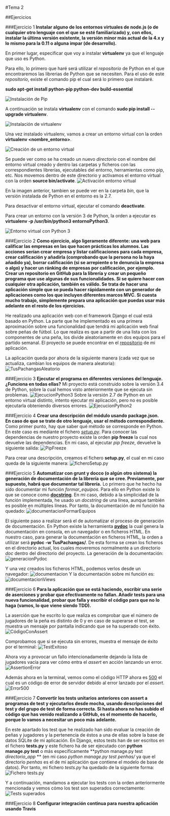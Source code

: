 #Tema 2

##Ejercicios

###Ejercicio 1
**Instalar alguno de los entornos virtuales de node.js (o de cualquier otro lenguaje con el que se esté familiarizado) y, con ellos, instalar la última versión existente, la versión minor más actual de la 4.x y lo mismo para la 0.11 o alguna impar (de desarrollo).**

En primer lugar, especificar que voy a instalar **virtualenv** ya que el lenguaje que uso es Python.

Para ello, lo primero que haré será utilizar el *repositorio* de Python en el que encontraremos las librerias de Python que se necesiten. Para el uso de este *repositorio*, existe el comando pip el cual será lo primero que instalaré.

**sudo apt-get install python-pip python-dev build-essential**

![Instalación de Pip](http://i1016.photobucket.com/albums/af281/raperaco/instalacionPip_zpsbphfsoeg.png)

A continuación se instala **virtualenv** con el comando **sudo pip install --upgrade virtualenv**.

![Instalación de virtualenv](http://i1016.photobucket.com/albums/af281/raperaco/instalacionVirtualenv_zpsyz5krhpj.png)

Una vez instalado virtualenv, vamos a crear un entorno virtual con la orden **virtualenv <nombre_entorno>**.

![Creación de un entorno virtual](http://i1016.photobucket.com/albums/af281/raperaco/creacionEntornoVirtual_zpsxzp5bnws.png)

Se puede ver como se ha creado un nuevo *directorio* con el nombre del entorno virtual creado y dentro las carpetas y ficheros con las correspondientes librerías, ejecutables del entorno, herramientas como pip, etc.
Nos movemos dentro de este directorio y activamos el entorno virtual con la orden **source bin/activate**.
![Activación entorno virtual](http://i1016.photobucket.com/albums/af281/raperaco/activacionEntornoVirtual_zpspjpq8jft.png)

En la imagen anterior, tambien se puede ver en la carpeta *bin*, que la versión instalada de Python en el entorno es la 2.7.

Para desactivar el entorno virtual, ejecutar el comando **deactivate**.

Para crear un entorno con la versión 3 de Python, la orden a ejecutar es **virtualenv -p /usr/bin/python3 entornoPython3**.

![Entorno virtual con Python 3](http://i1016.photobucket.com/albums/af281/raperaco/virtualenvPython3_zpsbjmx9aqz.png)

###Ejercicio 2
**Como ejercicio, algo ligeramente diferente: una web para calificar las empresas en las que hacen prácticas los alumnos. Las acciones serían crear empresa y listar calificaciones para cada empresa, crear calificación y añadirla (comprobando que la persona no la haya añadido ya), borrar calificación (si se arrepiente o te denuncia la empresa o algo) y hacer un ránking de empresas por calificación, por ejemplo. Crear un repositorio en GitHub para la librería y crear un pequeño programa que use algunas de sus funcionalidades. Si se quiere hacer con cualquier otra aplicación, también es válido.
Se trata de hacer una aplicación simple que se pueda hacer rápidamente con un generador de aplicaciones como los que incluyen diferentes marcos MVC. Si cuesta mucho trabajo, simplemente prepara una aplicación que puedas usar más adelante en el resto de los ejercicios.**

He realizado una aplicación web con el framework Django el cual está basado en Python.
La parte que he implementado es una primera aproximación sobre una funcionalidad que tendrá mi aplicación web final sobre peñas de fútbol. Lo que realiza es que a partir de una lista con los componentes de una peña, los divide aleatoriamente en dos equipos para el partido semanal.
El proyecto se puede encontrar en el [repositorio](https://github.com/mabarrbai/TusPachangas) de mi aplicación.

La aplicación queda por ahora de la siguiente manera (cada vez que se actualiza, cambian los equipos de manera aleatoria):
![TusPachangasAleatorio](http://i1016.photobucket.com/albums/af281/raperaco/tusPachangasAleatorio_zpsghz5emx5.png)

###Ejercicio 3
**Ejecutar el programa en diferentes versiones del lenguaje. ¿Funciona en todas ellas?**
Mi proyecto está construido sobre la versión 3.4 de Python, sobre la cual hemos visto anteriormente que se ejecuta sin problemas. ![EjecucionPython3](http://i1016.photobucket.com/albums/af281/raperaco/ejecucionPython3_zpsztre4sg2.png)
Sobre la versión 2.7 de Python en un entorno virtual distinto, intento ejecutar mi aplicación, pero no es posible ejecutarla obteniendo diversos errores. ![EjecucionPython2](http://i1016.photobucket.com/albums/af281/raperaco/ejecucionPython2_zpsviznd0kh.png)

###Ejercicio 4
**Crear una descripción del módulo usando package.json. En caso de que se trate de otro lenguaje, usar el método correspondiente.**
Como primer punto, hay que saber qué método se corresponde en Python. En este caso es mediante el fichero *[setup.py](http://python-packaging.readthedocs.org/en/latest/minimal.html)*. Para conocer las dependencias de nuestro proyecto existe la orden **pip freeze** la cual nos devuelve las dependencias.
En mi caso, al ejecutar *pip freeze*, devuelve la siguiente salida: ![PipFreeze](http://i1016.photobucket.com/albums/af281/raperaco/pipFreeze_zpszllbx1iu.png)

Para crear una descripción, creamos el fichero **setup.py**, el cual en mi caso queda de la siguiente manera: ![ficheroSetup.py](http://i1016.photobucket.com/albums/af281/raperaco/ficheroSetup.py_zpsqnw9bjus.png)

###Ejercicio 5
**Automatizar con grunt y docco (o algún otro sistema) la generación de documentación de la librería que se cree. Previamente, por supuesto, habrá que documentar tal librería.**
Lo primero que he hecho ha sido documentar mi función *formar_equipos*. Para ello en Python existe lo que se conoce como **[docstring](https://www.python.org/dev/peps/pep-0257/)**. En mi caso, debido a la simplicidad de la función implementada, he usado un *docstring* de una línea, aunque también es posible en múltiples líneas.
Por tanto, la documentación de mi función ha quedado:
![documentacionFormarEquipos](http://i1016.photobucket.com/albums/af281/raperaco/documentacionFuncion_zpswsavhtcv.png)

El siguiente paso a realizar será el de automatizar el proceso de generación de documentación. En Python existe la herramienta **[pydoc](https://docs.python.org/3.4/library/pydoc.html)** la cual genera la documentación en consola, en un navegador o en ficheros HTML. En nuestro caso, para generar la documentación en ficheros HTML, la orden a utilizar será **pydoc -w TusPachangas/**. De esta forma se crean los ficheros en el directorio actual, los cuales moveremos normalmente a un directorio *doc* dentro del directorio del proyecto.
La generación de la documentación:
![generacionPydoc](http://i1016.photobucket.com/albums/af281/raperaco/generarPydoc_zpslykvrx2z.png)

Y una vez creados los ficheros HTML, podemos verlos desde un navegador:
![documentacion](http://i1016.photobucket.com/albums/af281/raperaco/docHTML_zpsqnjmopyk.png)
Y la documentación sobre mi función es:
![documentacionViews](http://i1016.photobucket.com/albums/af281/raperaco/docHTMLViews_zpsh1p559dv.png)

###Ejercicio 6
**Para la aplicación que se está haciendo, escribir una serie de aserciones y probar que efectivamente no fallan. Añadir tests para una nueva funcionalidad, probar que falla y escribir el código para que no lo haga (vamos, lo que viene siendo TDD).**

La aserción que he escrito lo que realiza es comprobar que el número de jugadores de la peña es distinto de 0 y en caso de superarse el test, se muestra un mensaje por pantalla indicando que se ha superado con éxito.
![CódigoConAssert](http://i1016.photobucket.com/albums/af281/raperaco/assertEnLinea_zpsgabzjy1u.png)

Comprobamos que si se ejecuta sin errores, muestra el mensaje de éxito por el terminal:
![TestExitoso](http://i1016.photobucket.com/albums/af281/raperaco/testExitoso_zps1rwbpmlt.png)

Ahora voy a provocar un fallo intencionadamente dejando la lista de jugadores vacía para ver cómo entra el *assert* en acción lanzando un error.
![AssertionError](http://i1016.photobucket.com/albums/af281/raperaco/assertionError_zpsorzf2mvc.png)

Además ahora en la terminal, vemos como el código HTTP ahora es [500](https://es.wikipedia.org/wiki/Anexo:C%C3%B3digos_de_estado_HTTP#5xx_Errores_de_servidor) el cual es un código de error de servidor debido al error lanzado por el *assert*.
![Error500](http://i1016.photobucket.com/albums/af281/raperaco/error500_zpsv5ptrpsm.png)

###Ejercicio 7
**Convertir los tests unitarios anteriores con assert a programas de test y ejecutarlos desde mocha, usando descripciones del test y del grupo de test de forma correcta. Si hasta ahora no has subido el código que has venido realizando a GitHub, es el momento de hacerlo, porque lo vamos a necesitar un poco más adelante.**

En este apartado los test que he realizado han sido evaluar la creación de peñas y jugadores y la pertenencia de éstos a una de ellas sobre la base de datos SQLite de mi aplicación.
En Django, estos tests han de ser escritos en el fichero **tests.py** y este fichero ha de ser ejecutado con **python manage.py test** o más específicamente **python manage.py test *directorio_app* ** (en mi caso *python manage.py test penhas/* ya que el directorio *penhas* es el de mi aplicación que contiene el modelo de base de datos).
Por tanto, mi fichero *tests.py* ha quedado de la siguiente forma:
![Fichero tests.py](http://i1016.photobucket.com/albums/af281/raperaco/test.py_zpsv4lobchl.png)

Y a continuación, mandamos a ejecutar los tests con la orden anteriormente mencionada y vemos cómo los test son superados correctamente:
![Tests superados](http://i1016.photobucket.com/albums/af281/raperaco/testSuperados_zpsukaiecz9.png)

###Ejercicio 8
**Configurar integración continua para nuestra aplicación usando Travis**





















